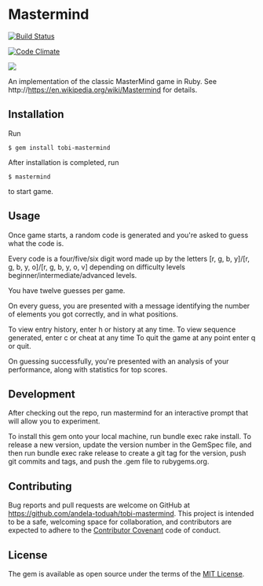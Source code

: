 # Mastermind
[![Build Status](https://semaphoreci.com/api/v1/projects/ef8e6334-3304-466e-99f5-b97fd2d3fc7c/603618/badge.svg)](https://semaphoreci.com/tobi-oduah/tobi-mastermind-2)

[![Code Climate](https://codeclimate.com/repos/564635d51787d724da000013/badges/ff2bde449c8b59444530/gpa.svg)](https://codeclimate.com/repos/564635d51787d724da000013/feed)

<a href="https://codeclimate.com/repos/564635d51787d724da000013/coverage"><img src="https://codeclimate.com/repos/564635d51787d724da000013/badges/ff2bde449c8b59444530/coverage.svg" /></a>

An implementation of the classic MasterMind game in Ruby.
See http://https://en.wikipedia.org/wiki/Mastermind for details.

## Installation

Run

    $ gem install tobi-mastermind

After installation is completed, run 

    $ mastermind 

to start game.

## Usage

Once game starts, a random code is generated and you're asked to guess what the code is.

Every code is a four/five/six digit word made up by the letters [r, g, b, y]/[r, g, b, y, o]/[r, g, b, y, o, v] 
depending on difficulty levels beginner/intermediate/advanced levels. 

You have twelve guesses per game.

On every guess, you are presented with a message identifying the number of elements you got correctly, and in what positions.

To view entry history, enter h or history at any time.
To view sequence generated, enter c or cheat at any time
To quit the game at any point enter q or quit.

On guessing successfully, you're presented with an analysis of your performance, along with statistics for top scores.

##  Development

After checking out the repo, run mastermind for an interactive prompt that will allow you to experiment.

To install this gem onto your local machine, run bundle exec rake install. To release a new version, update the version number in the GemSpec file, and then run bundle exec rake release to create a git tag for the version, push git commits and tags, and push the .gem file to rubygems.org.

## Contributing

Bug reports and pull requests are welcome on GitHub at https://github.com/andela-toduah/tobi-mastermind. This project is intended to be a safe, welcoming space for collaboration, and contributors are expected to adhere to the [Contributor Covenant](contributor-covenant.org) code of conduct.


## License

The gem is available as open source under the terms of the [MIT License](http://opensource.org/licenses/MIT).

